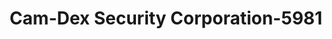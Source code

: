 ---
f_zip-code: 63043
f_state-code: MO
title: Cam-Dex Security Corporation-5981
f_phone: 314-989-1984
f_city-only: Maryland Heights
f_address: 2408 Centerlne Indstrl Drive Maryland Heights
f_location-unique-id: '5981'
slug: cam-dex-security-corporation-5981
updated-on: '2024-05-30T13:46:58.046Z'
created-on: '2024-05-30T13:36:59.803Z'
published-on: '2024-05-30T13:54:32.469Z'
f_city-state: cms/city/maryland-heights-mo.md
f_company: cms/company/cam-dex-security-corporation.md
f_state: cms/state/missouri.md
layout: '[payday-loan].html'
tags: payday-loan
---